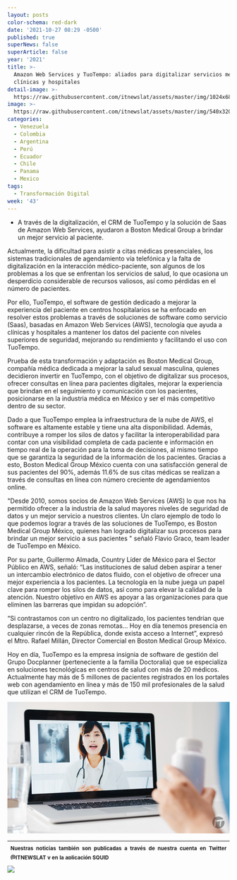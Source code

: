 ```yaml
---
layout: posts
color-schema: red-dark
date: '2021-10-27 08:29 -0500'
published: true
superNews: false
superArticle: false
year: '2021'
title: >-
  Amazon Web Services y TuoTempo: aliados para digitalizar servicios médicos en
  clínicas y hospitales
detail-image: >-
  https://raw.githubusercontent.com/itnewslat/assets/master/img/1024x680/videoconsulta-g.jpg
image: >-
  https://raw.githubusercontent.com/itnewslat/assets/master/img/540x320/videoconsulta-p.jpg
categories:
  - Venezuela
  - Colombia
  - Argentina
  - Perú
  - Ecuador
  - Chile
  - Panama
  - Mexico
tags:
  - Transformación Digital
week: '43'
---
```

- A través de la digitalización, el CRM de TuoTempo y la solución de Saas de Amazon Web Services, ayudaron a Boston Medical Group a brindar un mejor servicio al paciente.

Actualmente, la dificultad para asistir a citas médicas presenciales, los sistemas tradicionales de agendamiento vía telefónica y la falta de digitalización en la interacción médico-paciente, son algunos de los problemas a los que se enfrentan los servicios de salud, lo que ocasiona un desperdicio considerable de recursos valiosos, así como pérdidas en el número de pacientes.

Por ello, TuoTempo, el software de gestión dedicado a mejorar la experiencia del paciente en centros hospitalarios se ha enfocado en resolver estos problemas a través de soluciones de software como servicio (Saas), basadas en Amazon Web Services (AWS), tecnología que ayuda a clínicas y hospitales a mantener los datos del paciente con niveles superiores de seguridad, mejorando su rendimiento y facilitando el uso con TuoTempo. 

Prueba de esta transformación y adaptación es Boston Medical Group, compañía médica dedicada a mejorar la salud sexual masculina, quienes decidieron invertir en TuoTempo, con el objetivo de digitalizar sus procesos, ofrecer consultas en línea para pacientes digitales, mejorar la experiencia que brindan en el seguimiento y comunicación con los pacientes, posicionarse en la industria médica en México y ser el más competitivo dentro de su sector. 

Dado a que TuoTempo emplea la infraestructura de la nube de AWS, el software es altamente estable y tiene una alta disponibilidad. Además, contribuye a romper los silos de datos y facilitar la interoperabilidad para contar con una visibilidad completa de cada paciente e información en tiempo real de la operación para la toma de decisiones, al mismo tiempo que se garantiza la seguridad de la información de los pacientes. Gracias a esto, Boston Medical Group México cuenta con una satisfacción general de sus pacientes del 90%, además 11.6% de sus citas médicas se realizan a través de consultas en línea con número creciente de agendamientos online.

"Desde 2010, somos socios de Amazon Web Services (AWS) lo que nos ha permitido ofrecer a la industria de la salud mayores niveles de seguridad de datos y un mejor servicio a nuestros clientes. Un claro ejemplo de todo lo que podemos lograr a través de las soluciones de TuoTempo, es Boston Medical Group México, quienes han logrado digitalizar sus procesos para brindar un mejor servicio a sus pacientes " señaló Flavio Graco, team leader de TuoTempo en México.

Por su parte, Guillermo Almada, Country Líder de México para el Sector Público en AWS, señaló: “Las instituciones de salud deben aspirar a tener un intercambio electrónico de datos fluido, con el objetivo de ofrecer una mejor experiencia a los pacientes. La tecnología en la nube juega un papel clave para romper los silos de datos, así como para elevar la calidad de la atención. Nuestro objetivo en AWS es apoyar a las organizaciones para que eliminen las barreras que impidan su adopción”. 

“Si contrastamos con un centro no digitalizado, los pacientes tendrían que desplazarse, a veces de zonas remotas... Hoy en día tenemos presencia en cualquier rincón de la República, donde exista acceso a Internet”, expresó el Mtro. Rafael Millán, Director Comercial en Boston Medical Group México. 

Hoy en día, TuoTempo es la empresa insignia de software de gestión del Grupo Docplanner (perteneciente a la familia Doctoralia) que se especializa en soluciones tecnológicas en centros de salud con más de 20 médicos. Actualmente hay más de 5 millones de pacientes registrados en los portales web con agendamiento en línea y más de 150 mil profesionales de la salud que utilizan el CRM de TuoTempo.

![](https://raw.githubusercontent.com/itnewslat/assets/master/img/540x320/videoconsulta-p.jpg)

<table style="height: 42px;" width="569">
<tbody>
<tr>
<td style="text-align: justify;"><sub><strong>Nuestras noticias también son publicadas a través de nuestra cuenta en Twitter <a href="https://twitter.com/itnewslat?lang=es">@ITNEWSLAT</a> y en la aplicación <a href="https://squidapp.co/en/">SQUID</a></strong></sub></td>
</tr>
</tbody>
</table>

<img src="https://tracker.metricool.com/c3po.jpg?hash=56f88a41e39ab42c063cc51676587a04"/>